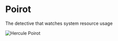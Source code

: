 # Poirot

The detective that watches system resource usage

![Hercule Poirot](https://media2.giphy.com/media/v1.Y2lkPTc5MGI3NjExY3lxZTJueWY2N3YyejE2MGk4bmVzczQxa3lnNTZnMnY2bDB3NmlpciZlcD12MV9pbnRlcm5hbF9naWZfYnlfaWQmY3Q9Zw/l4pSXrR9jwS9SlruU/giphy.gif)
